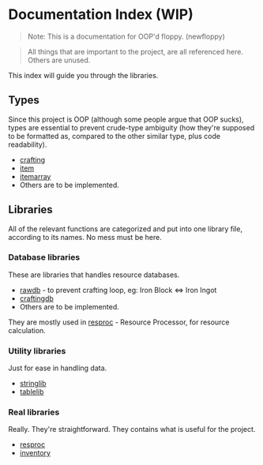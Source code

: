 # Documentation Index (WIP)
>Note: This is a documentation for OOP'd floppy. (newfloppy)

>All things that are important to the project, are all referenced here. Others are unused.

This index will guide you through the libraries.

## Types
Since this project is OOP (although some people argue that OOP sucks), types are essential to prevent crude-type ambiguity (how they're supposed to be formatted as, compared to the other similar type, plus code readability).
- [crafting](type/crafting.md)
- [item](type/item.md)
- [itemarray](type/itemarray.md)
- Others are to be implemented.

## Libraries
All of the relevant functions are categorized and put into one library file, according to its names. No mess must be here.

### Database libraries
These are libraries that handles resource databases.
- [rawdb](craftingdb.md) - to prevent crafting loop, eg: Iron Block <=> Iron Ingot
- [craftingdb](craftingdb.md)
- Others are to be implemented.

They are mostly used in [resproc](resproc.md) - Resource Processor, for resource calculation.

### Utility libraries
Just for ease in handling data.
- [stringlib](stringlib.md)
- [tablelib](tablelib.md)

### Real libraries
Really. They're straightforward. They contains what is useful for the project.
- [resproc](resproc.md)
- [inventory](inventory.md)
